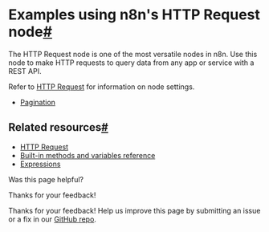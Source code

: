 [ ](https://github.com/n8n-io/n8n-docs/edit/main/docs/code/cookbook/http-node/index.md "Edit this page")

# Examples using n8n's HTTP Request node[#](#examples-using-n8ns-http-request-node "Permanent link")

The HTTP Request node is one of the most versatile nodes in n8n. Use this node to make HTTP requests to query data from any app or service with a REST API.

Refer to [HTTP Request](../../../integrations/builtin/core-nodes/n8n-nodes-base.httprequest/) for information on node settings.

  * [Pagination](/code/cookbook/http-node/pagination/)



## Related resources[#](#related-resources "Permanent link")

  * [HTTP Request](../../../integrations/builtin/core-nodes/n8n-nodes-base.httprequest/)
  * [Built-in methods and variables reference](../../builtin/overview/)
  * [Expressions](../../expressions/)

Was this page helpful? 

Thanks for your feedback! 

Thanks for your feedback! Help us improve this page by submitting an issue or a fix in our [GitHub repo](https://github.com/n8n-io/n8n-docs). 
